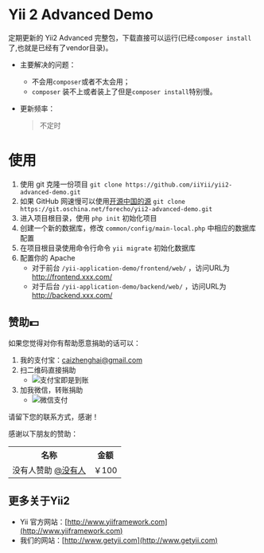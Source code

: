 Yii 2 Advanced Demo
===================================

定期更新的 Yii2 Advanced 完整包，下载直接可以运行(已经`composer install`了,也就是已经有了vendor目录)。

- 主要解决的问题：

    - 不会用`composer`或者不太会用；
    - `composer` 装不上或者装上了但是`composer install`特别慢。

- 更新频率：
    > 不定时


# 使用
1. 使用 git 克隆一份项目 `git clone https://github.com/iiYii/yii2-advanced-demo.git`
1. 如果 GitHub 网速慢可以使用[开源中国的源](http://git.oschina.net/forecho/yii2-advanced-demo) `git clone https://git.oschina.net/forecho/yii2-advanced-demo.git`
2. 进入项目根目录，使用 `php init` 初始化项目
3. 创建一个新的数据库，修改 `common/config/main-local.php` 中相应的数据库配置
4. 在项目根目录使用命令行命令 `yii migrate` 初始化数据库
5. 配置你的 Apache 
    - 对于前台 `/yii-application-demo/frontend/web/` ，访问URL为 http://frontend.xxx.com/
    - 对于后台 `/yii-application-demo/backend/web/` ，访问URL为 http://backend.xxx.com/


## 赞助:dollar:
如果您觉得对你有帮助愿意捐助的话可以：

1. 我的支付宝：caizhenghai@gmail.com
2. 扫二维码直接捐助 
    - ![支付宝即是到账](http://ww4.sinaimg.cn/bmiddle/4cc5f9b3jw1edgpp0u6joj207i07imy4.jpg)
3. 加我微信，转账捐助 
    - ![微信支付](http://ww3.sinaimg.cn/bmiddle/4cc5f9b3gw1eonw0fs4c0j20fl0ltjt8.jpg)

请留下您的联系方式，感谢！

感谢以下朋友的赞助：

<table>
<tr><th>名称</th><th>金额</th></tr>
<tr><td> 没有人赞助 <a href="#">@没有人</a></td><td>￥100</td></tr>
</table>

## 更多关于Yii2

- Yii 官方网站：[http://www.yiiframework.com](http://www.yiiframework.com)
- 我们的网站：[http://www.getyii.com](http://www.getyii.com)
